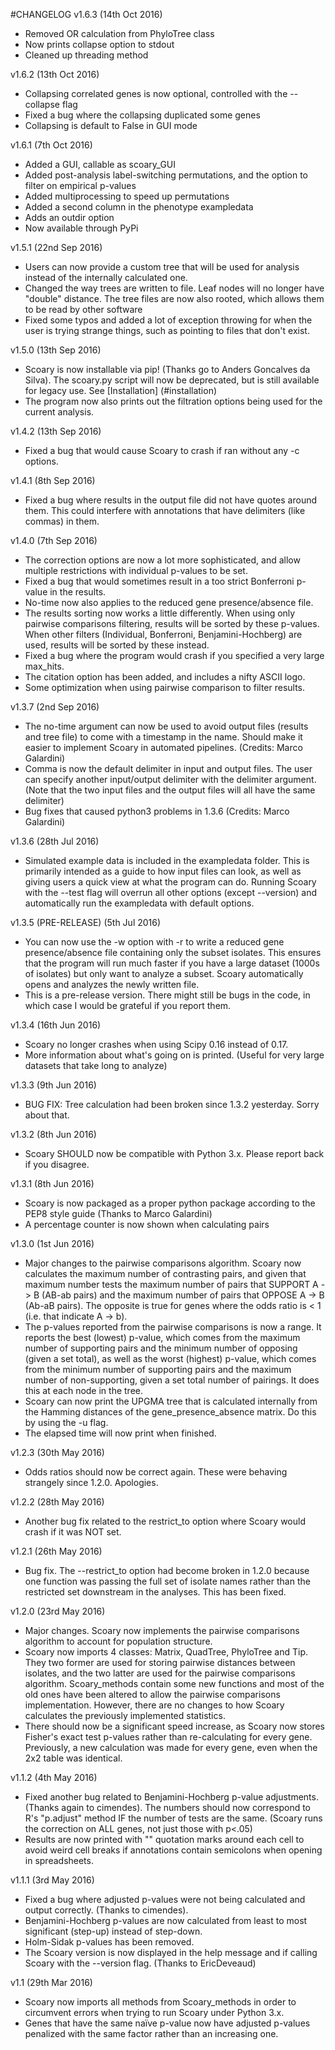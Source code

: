 #CHANGELOG
v1.6.3 (14th Oct 2016)
- Removed OR calculation from PhyloTree class
- Now prints collapse option to stdout
- Cleaned up threading method

v1.6.2 (13th Oct 2016)
- Collapsing correlated genes is now optional, controlled with the --collapse flag
- Fixed a bug where the collapsing duplicated some genes
- Collapsing is default to False in GUI mode

v1.6.1 (7th Oct 2016)
- Added a GUI, callable as scoary_GUI
- Added post-analysis label-switching permutations, and the option to filter on empirical p-values
- Added multiprocessing to speed up permutations
- Added a second column in the phenotype exampledata
- Adds an outdir option
- Now available through PyPi

v1.5.1 (22nd Sep 2016)
- Users can now provide a custom tree that will be used for analysis instead of the internally calculated one.
- Changed the way trees are written to file. Leaf nodes will no longer have "double" distance. The tree files are now also rooted, which allows them to be read by other software
- Fixed some typos and added a lot of exception throwing for when the user is trying strange things, such as pointing to files that don't exist.

v1.5.0 (13th Sep 2016)
- Scoary is now installable via pip! (Thanks go to Anders Goncalves da Silva). The scoary.py script will now be deprecated, but is still available for legacy use. See [Installation] (#installation)
- The program now also prints out the filtration options being used for the current analysis.

v1.4.2 (13th Sep 2016)
- Fixed a bug that would cause Scoary to crash if ran without any -c options.

v1.4.1 (8th Sep 2016)
- Fixed a bug where results in the output file did not have quotes around them. This could interfere with annotations that have delimiters (like commas) in them.

v1.4.0 (7th Sep 2016)
- The correction options are now a lot more sophisticated, and allow multiple restrictions with individual p-values to be set.
- Fixed a bug that would sometimes result in a too strict Bonferroni p-value in the results.
- No-time now also applies to the reduced gene presence/absence file.
- The results sorting now works a little differently. When using only pairwise comparisons filtering, results will be sorted by these p-values. When other filters (Individual, Bonferroni, Benjamini-Hochberg) are used, results will be sorted by these instead.
- Fixed a bug where the program would crash if you specified a very large max_hits.
- The citation option has been added, and includes a nifty ASCII logo.
- Some optimization when using pairwise comparison to filter results.

v1.3.7 (2nd Sep 2016)
- The no-time argument can now be used to avoid output files (results and tree file) to come with a timestamp in the name. Should make it easier to implement Scoary in automated pipelines. (Credits: Marco Galardini)
- Comma is now the default delimiter in input and output files. The user can specify another input/output delimiter with the delimiter argument. (Note that the two input files and the output files will all have the same delimiter)
- Bug fixes that caused python3 problems in 1.3.6 (Credits: Marco Galardini)

v1.3.6 (28th Jul 2016)
- Simulated example data is included in the exampledata folder. This is primarily intended as a guide to how input files can look, as well as giving users a quick view at what the program can do. Running Scoary with the --test flag will overrun all other options (except --version) and automatically run the exampledata with default options.

v1.3.5 (PRE-RELEASE) (5th Jul 2016)
- You can now use the -w option with -r to write a reduced gene presence/absence file containing only the subset isolates. This ensures that the program will run much faster if you have a large dataset (1000s of isolates) but only want to analyze a subset. Scoary automatically opens and analyzes the newly written file.
- This is a pre-release version. There might still be bugs in the code, in which case I would be grateful if you report them.

v1.3.4 (16th Jun 2016)
- Scoary no longer crashes when using Scipy 0.16 instead of 0.17.
- More information about what's going on is printed. (Useful for very large datasets that take long to analyze)

v1.3.3 (9th Jun 2016)
- BUG FIX: Tree calculation had been broken since 1.3.2 yesterday. Sorry about that.

v1.3.2 (8th Jun 2016)
- Scoary SHOULD now be compatible with Python 3.x. Please report back if you disagree.

v1.3.1 (8th Jun 2016)
- Scoary is now packaged as a proper python package according to the PEP8 style guide (Thanks to Marco Galardini)
- A percentage counter is now shown when calculating pairs

v1.3.0 (1st Jun 2016)
- Major changes to the pairwise comparisons algorithm. Scoary now calculates the maximum number of contrasting pairs, and given that maximum number tests the maximum number of pairs that SUPPORT A -> B (AB-ab pairs) and the maximum number of pairs that OPPOSE A -> B (Ab-aB pairs). The opposite is true for genes where the odds ratio is < 1 (i.e. that indicate A -> b).
- The p-values reported from the pairwise comparisons is now a range. It reports the best (lowest) p-value, which comes from the maximum number of supporting pairs and the minimum number of opposing (given a set total), as well as the worst (highest) p-value, which comes from the minimum number of supporting pairs and the maximum number of non-supporting, given a set total number of pairings. It does this at each node in the tree.
- Scoary can now print the UPGMA tree that is calculated internally from the Hamming distances of the gene_presence_absence matrix. Do this by using the -u flag.
- The elapsed time will now print when finished.

v1.2.3 (30th May 2016)
- Odds ratios should now be correct again. These were behaving strangely since 1.2.0. Apologies.

v1.2.2 (28th May 2016)
- Another bug fix related to the restrict_to option where Scoary would crash if it was NOT set. 

v1.2.1 (26th May 2016)

- Bug fix. The --restrict_to option had become broken in 1.2.0 because one function was passing the full set of isolate names rather than the restricted set downstream in the analyses. This has been fixed.

v1.2.0 (23rd May 2016)

- Major changes. Scoary now implements the pairwise comparisons algorithm to account for population structure.
- Scoary now imports 4 classes: Matrix, QuadTree, PhyloTree and Tip. They two former are used for storing pairwise distances between isolates, and the two latter are used for the pairwise comparisons algorithm. Scoary_methods contain some new functions and most of the old ones have been altered to allow the pairwise comparisons implementation. However, there are no changes to how Scoary calculates the previously implemented statistics.
- There should now be a significant speed increase, as Scoary now stores Fisher's exact test p-values rather than re-calculating for every gene. Previously, a new calculation was made for every gene, even when the 2x2 table was identical.

v1.1.2 (4th May 2016)

- Fixed another bug related to Benjamini-Hochberg p-value adjustments. (Thanks again to cimendes). The numbers should now correspond to R's "p.adjust" method IF the number of tests are the same. (Scoary runs the correction on ALL genes, not just those with p<.05)
- Results are now printed with "" quotation marks around each cell to avoid weird cell breaks if annotations contain semicolons when opening in spreadsheets.

v1.1.1 (3rd May 2016)

- Fixed a bug where adjusted p-values were not being calculated and output correctly. (Thanks to cimendes).
- Benjamini-Hochberg p-values are now calculated from least to most significant (step-up) instead of step-down.
- Holm-Sidak p-values has been removed.
- The Scoary version is now displayed in the help message and if calling Scoary with the --version flag. (Thanks to EricDeveaud)

v1.1 (29th Mar 2016)

- Scoary now imports all methods from Scoary_methods in order to circumvent errors when trying to run Scoary under Python 3.x.
- Genes that have the same naïve p-value now have adjusted p-values penalized with the same factor rather than an increasing one.
